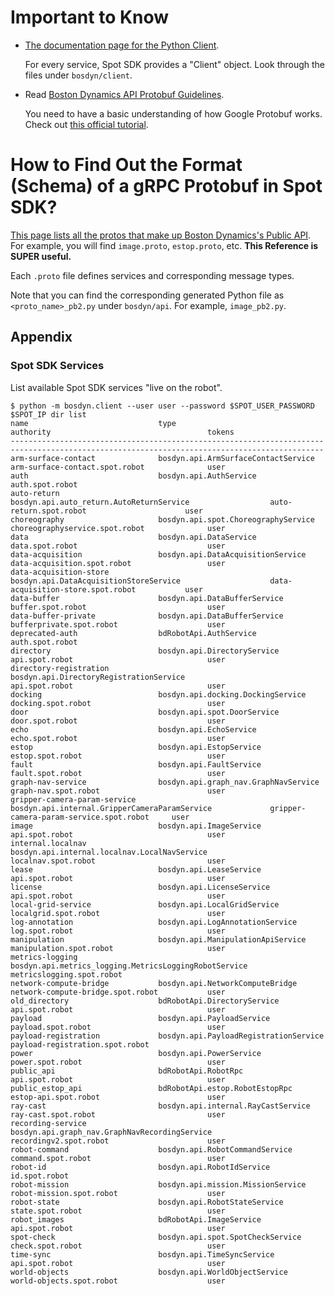 
# Important to Know

* [The documentation page for the Python Client](https://dev.bostondynamics.com/python/bosdyn-client/src/bosdyn/client/readme).

    For every service, Spot SDK provides a "Client" object. Look through
    the files under `bosdyn/client`.

* Read [Boston Dynamics API Protobuf Guidelines](https://dev.bostondynamics.com/docs/protos/style_guide).

  You need to have a basic understanding of how Google Protobuf works. Check out [this official tutorial](https://developers.google.com/protocol-buffers/docs/pythontutorial#why-use-protocol-buffers).


# How to Find Out the Format (Schema) of a gRPC Protobuf in Spot SDK?

[This page lists all the protos that make up Boston Dynamics's Public API](https://dev.bostondynamics.com/protos/bosdyn/api/readme).
For example, you will find `image.proto`, `estop.proto`, etc. **This Reference is SUPER useful.**

Each `.proto` file defines services and corresponding message types.

Note that you can find the corresponding generated Python file as `<proto_name>_pb2.py` under `bosdyn/api`.
For example, `image_pb2.py`.


## Appendix

### Spot SDK Services

List available Spot SDK services "live on the robot".
```
$ python -m bosdyn.client --user user --password $SPOT_USER_PASSWORD $SPOT_IP dir list
name                             type                                                      authority                                   tokens
--------------------------------------------------------------------------------------------------------------------------------------------
arm-surface-contact              bosdyn.api.ArmSurfaceContactService                       arm-surface-contact.spot.robot              user
auth                             bosdyn.api.AuthService                                    auth.spot.robot
auto-return                      bosdyn.api.auto_return.AutoReturnService                  auto-return.spot.robot                      user
choreography                     bosdyn.api.spot.ChoreographyService                       choreographyservice.spot.robot              user
data                             bosdyn.api.DataService                                    data.spot.robot                             user
data-acquisition                 bosdyn.api.DataAcquisitionService                         data-acquisition.spot.robot                 user
data-acquisition-store           bosdyn.api.DataAcquisitionStoreService                    data-acquisition-store.spot.robot           user
data-buffer                      bosdyn.api.DataBufferService                              buffer.spot.robot                           user
data-buffer-private              bosdyn.api.DataBufferService                              bufferprivate.spot.robot                    user
deprecated-auth                  bdRobotApi.AuthService                                    auth.spot.robot
directory                        bosdyn.api.DirectoryService                               api.spot.robot                              user
directory-registration           bosdyn.api.DirectoryRegistrationService                   api.spot.robot                              user
docking                          bosdyn.api.docking.DockingService                         docking.spot.robot                          user
door                             bosdyn.api.spot.DoorService                               door.spot.robot                             user
echo                             bosdyn.api.EchoService                                    echo.spot.robot                             user
estop                            bosdyn.api.EstopService                                   estop.spot.robot                            user
fault                            bosdyn.api.FaultService                                   fault.spot.robot                            user
graph-nav-service                bosdyn.api.graph_nav.GraphNavService                      graph-nav.spot.robot                        user
gripper-camera-param-service     bosdyn.api.internal.GripperCameraParamService             gripper-camera-param-service.spot.robot     user
image                            bosdyn.api.ImageService                                   api.spot.robot                              user
internal.localnav                bosdyn.api.internal.localnav.LocalNavService              localnav.spot.robot                         user
lease                            bosdyn.api.LeaseService                                   api.spot.robot                              user
license                          bosdyn.api.LicenseService                                 api.spot.robot                              user
local-grid-service               bosdyn.api.LocalGridService                               localgrid.spot.robot                        user
log-annotation                   bosdyn.api.LogAnnotationService                           log.spot.robot                              user
manipulation                     bosdyn.api.ManipulationApiService                         manipulation.spot.robot                     user
metrics-logging                  bosdyn.api.metrics_logging.MetricsLoggingRobotService     metricslogging.spot.robot
network-compute-bridge           bosdyn.api.NetworkComputeBridge                           network-compute-bridge.spot.robot           user
old_directory                    bdRobotApi.DirectoryService                               api.spot.robot                              user
payload                          bosdyn.api.PayloadService                                 payload.spot.robot                          user
payload-registration             bosdyn.api.PayloadRegistrationService                     payload-registration.spot.robot
power                            bosdyn.api.PowerService                                   power.spot.robot                            user
public_api                       bdRobotApi.RobotRpc                                       api.spot.robot                              user
public_estop_api                 bdRobotApi.estop.RobotEstopRpc                            estop-api.spot.robot                        user
ray-cast                         bosdyn.api.internal.RayCastService                        ray-cast.spot.robot                         user
recording-service                bosdyn.api.graph_nav.GraphNavRecordingService             recordingv2.spot.robot                      user
robot-command                    bosdyn.api.RobotCommandService                            command.spot.robot                          user
robot-id                         bosdyn.api.RobotIdService                                 id.spot.robot
robot-mission                    bosdyn.api.mission.MissionService                         robot-mission.spot.robot                    user
robot-state                      bosdyn.api.RobotStateService                              state.spot.robot                            user
robot_images                     bdRobotApi.ImageService                                   api.spot.robot                              user
spot-check                       bosdyn.api.spot.SpotCheckService                          check.spot.robot                            user
time-sync                        bosdyn.api.TimeSyncService                                api.spot.robot                              user
world-objects                    bosdyn.api.WorldObjectService                             world-objects.spot.robot                    user
```
